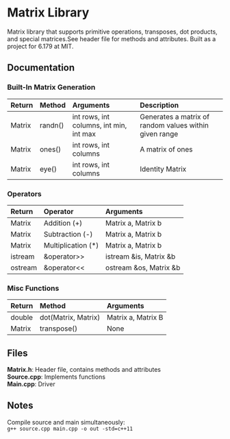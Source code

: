 # Matrix Library
Matrix library that supports primitive operations, transposes, dot products, and special matrices.See header file for methods and attributes. Built as a project for 6.179 at MIT.

## Documentation
### Built-In Matrix Generation
| Return | Method             | Arguments                              |Description                                            |    
| :------| :------------------| :--------------------------------------| :-----------------------------------------------------|
| Matrix | randn()            | int rows, int columns, int min, int max| Generates a matrix of random values within given range|
| Matrix | ones()             | int rows, int columns                  | A matrix of ones                                      |
| Matrix | eye()              | int rows, int columns                  | Identity Matrix                                       |
### Operators
| Return | Operator           | Arguments             |
| :------| :------------------| :---------------------|
| Matrix | Addition (+)       |     Matrix a, Matrix b|
| Matrix | Subtraction (-)    |     Matrix a, Matrix b|
| Matrix | Multiplication (*) |     Matrix a, Matrix b|
|istream | &operator>>        | istream &is, Matrix &b|
|ostream | &operator<<        | ostream &os, Matrix &b|
### Misc Functions
| Return | Method             | Arguments             |
| :------| :------------------| :---------------------|
| double | dot(Matrix, Matrix)|  Matrix a, Matrix B   |
| Matrix | transpose()        |  None                 |

## Files
 __Matrix.h__: Header file, contains methods and attributes  
 __Source.cpp__: Implements functions  
 __Main.cpp__: Driver
## Notes
Compile source and main simultaneously:  
`g++ source.cpp main.cpp -o out -std=c++11`
